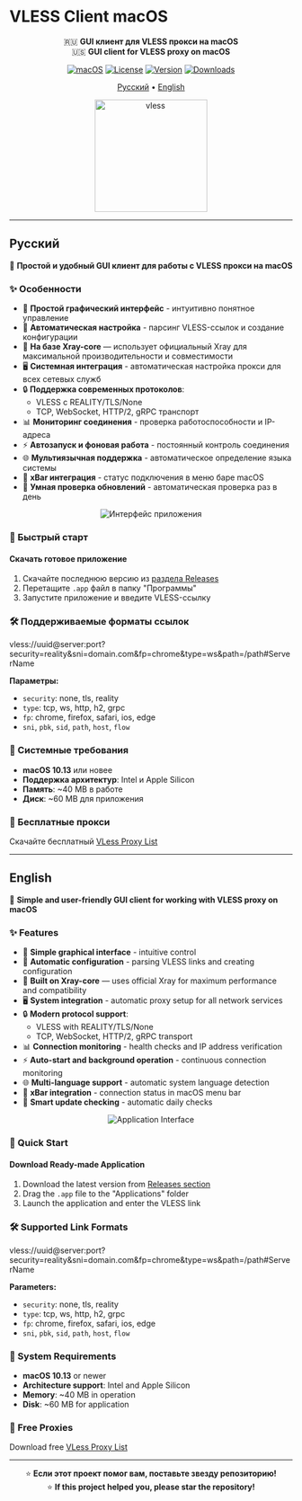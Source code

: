 # VLESS Client macOS

<div align="center">

🇷🇺 **GUI клиент для VLESS прокси на macOS**  
🇺🇸 **GUI client for VLESS proxy on macOS**

[![macOS](https://img.shields.io/badge/macOS-10.13+-blue?logo=apple)](https://www.apple.com/macos/)
[![License](https://img.shields.io/badge/License-MIT-green.svg)](LICENSE)
[![Version](https://img.shields.io/badge/Version-1.0.8-orange.svg)](https://github.com/26info/VLESS-Client-macOS/releases)
[![Downloads](https://img.shields.io/github/downloads/26info/VLESS-Client-macOS/total.svg)](https://github.com/26info/VLESS-Client-macOS/releases)

[Русский](#русский) • [English](#english)

<img width="200" height="200" alt="vless" src="https://github.com/user-attachments/assets/a5aa1168-4cbe-4206-8cdd-a3c01408d964" />

</div>

---

## Русский

🚀 **Простой и удобный GUI клиент для работы с VLESS прокси на macOS**

### ✨ Особенности

- 🎯 **Простой графический интерфейс** - интуитивно понятное управление
- 🔄 **Автоматическая настройка** - парсинг VLESS-ссылок и создание конфигурации
- 🔧 **На базе Xray-core** — использует официальный Xray для максимальной производительности и совместимости
- 🖥️ **Системная интеграция** - автоматическая настройка прокси для всех сетевых служб
- 🔒 **Поддержка современных протоколов**:
  - VLESS с REALITY/TLS/None
  - TCP, WebSocket, HTTP/2, gRPC транспорт
- 📊 **Мониторинг соединения** - проверка работоспособности и IP-адреса
- ⚡ **Автозапуск и фоновая работа** - постоянный контроль соединения
- 🌐 **Мультиязычная поддержка** - автоматическое определение языка системы
- 📱 **xBar интеграция** - статус подключения в меню баре macOS
- 🔄 **Умная проверка обновлений** - автоматическая проверка раз в день

<div align="center">
  
![Интерфейс приложения](https://github.com/user-attachments/assets/3cadd5c5-3960-42da-b9c9-6c0facc5c638)

</div>

### 🚀 Быстрый старт

#### Скачать готовое приложение

1. Скачайте последнюю версию из [раздела Releases](https://github.com/26info/VLESS-Client-macOS/releases)
2. Перетащите `.app` файл в папку "Программы"
3. Запустите приложение и введите VLESS-ссылку

### 🛠️ Поддерживаемые форматы ссылок

vless://uuid@server:port?security=reality&sni=domain.com&fp=chrome&type=ws&path=/path#ServerName


**Параметры:**
- `security`: none, tls, reality
- `type`: tcp, ws, http, h2, grpc
- `fp`: chrome, firefox, safari, ios, edge
- `sni`, `pbk`, `sid`, `path`, `host`, `flow`

### 📝 Системные требования

- **macOS 10.13** или новее
- **Поддержка архитектур**: Intel и Apple Silicon
- **Память**: ~40 MB в работе
- **Диск**: ~60 MB для приложения

### 🔄 Бесплатные прокси

Скачайте бесплатный [VLess Proxy List](https://github.com/26info/vless-proxy-list)

---

## English

🚀 **Simple and user-friendly GUI client for working with VLESS proxy on macOS**

### ✨ Features

- 🎯 **Simple graphical interface** - intuitive control
- 🔄 **Automatic configuration** - parsing VLESS links and creating configuration
- 🔧 **Built on Xray-core** — uses official Xray for maximum performance and compatibility
- 🖥️ **System integration** - automatic proxy setup for all network services
- 🔒 **Modern protocol support**:
  - VLESS with REALITY/TLS/None
  - TCP, WebSocket, HTTP/2, gRPC transport
- 📊 **Connection monitoring** - health checks and IP address verification
- ⚡ **Auto-start and background operation** - continuous connection monitoring
- 🌐 **Multi-language support** - automatic system language detection
- 📱 **xBar integration** - connection status in macOS menu bar
- 🔄 **Smart update checking** - automatic daily checks

<div align="center">
  
![Application Interface](https://github.com/user-attachments/assets/b72bf6eb-0694-4214-a46f-1e9f5e24443d)

</div>

### 🚀 Quick Start

#### Download Ready-made Application

1. Download the latest version from [Releases section](https://github.com/26info/VLESS-Client-macOS/releases)
2. Drag the `.app` file to the "Applications" folder
3. Launch the application and enter the VLESS link

### 🛠️ Supported Link Formats

vless://uuid@server:port?security=reality&sni=domain.com&fp=chrome&type=ws&path=/path#ServerName


**Parameters:**
- `security`: none, tls, reality
- `type`: tcp, ws, http, h2, grpc
- `fp`: chrome, firefox, safari, ios, edge
- `sni`, `pbk`, `sid`, `path`, `host`, `flow`

### 📝 System Requirements

- **macOS 10.13** or newer
- **Architecture support**: Intel and Apple Silicon
- **Memory**: ~40 MB in operation
- **Disk**: ~60 MB for application

### 🔄 Free Proxies

Download free [VLess Proxy List](https://github.com/26info/vless-proxy-list)

---

<div align="center">

⭐ **Если этот проект помог вам, поставьте звезду репозиторию!**  
⭐ **If this project helped you, please star the repository!**

</div>
